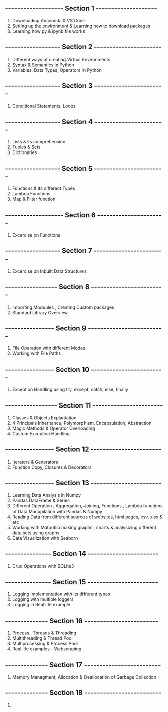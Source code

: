 ## ------------------- Section 1 --------------------

1. Downloading Anaconda & VS Code
2. Setting up the environment & Learning how to download packages
3. Learning how py & ipynb file works

## ------------------  Section 2 ----------------------

1. Different ways of creating Virtual Environments
2. Syntax & Semantics in Python
3. Variables, Data Types, Operators in Python

## ------------------ Section 3 -----------------------

1. Conditional Statements, Loops

## ------------------ Section 4 -----------------------

1. Lists & its comprehension 
2. Tuples & Sets
3. Dictionaries

## ------------------ Section 5 -----------------------

1. Functions & its different Types
2. Lambda Functions
3. Map & Filter function

## ------------------- Section 6 ----------------------

1. Excercise on Functions

## ------------------ Section 7 -----------------------

1. Excercise on Inbuilt Data Structures

## ----------------- Section 8 ------------------------

1. Importing Moduules , Creating Custom packages
2. Standard Library Overview

## ---------------- Section 9 -------------------------

1. File Operation with different Modes
2. Working with File Paths

## ---------------- Section 10 ------------------------

1. Exception Handling using try, except, catch, else, finally

## ----------------- Section 11 -----------------------

1. Classes & Objects Explantation
2. 4 Principals Inheritance, Polymorphism, Encapsulation, Abstraction
3. Magic Methods & Operator Overloading
4. Custom Exception Handling

## ---------------- Section 12 -----------------------

1. Iterators & Generators
2. Function Copy, Closures & Decorators

## ---------------- Section 13 -----------------------

1. Learning Data Analysis in Numpy
2. Pandas DataFrame & Series
3. Different Operation , Aggregation, Joining, Functions , Lambda functions of Data Manupilation with Pandas & Numpy
4. Reading Data from different sources of websites, html pages, csv, xlsx & etc
5. Working with Matpotlib making graphs , charts & analysizing different data sets using graphs
6. Data Visualization with Seaborn

## --------------- Section 14 -----------------------

1. Crud Operations with SQLite3

## --------------- Section 15 -----------------------

1. Logging Implementation with its different types
2. Logging with multiple loggers
3. Logging in Real life example

## -------------- Section 16 ------------------------

1. Process , Threads & Threading
2. Multithreading & Thread Pool
3. Multiprocessing & Process Pool
4. Real life examples - Webscraping

## -------------- Section 17 -------------------------

1. Memory Managment, Allocation & Deallocation of Garbage Collection

## -------------- Section 18 -------------------------

1. 

